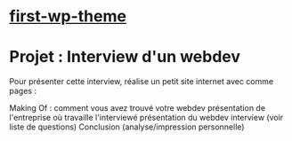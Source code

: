 # [first-wp-theme](https://github.com/becodeorg/BXLCentral/blob/master/Parcours/wordpress-theme-development/3.briefing.md)

# Projet : Interview d'un webdev

Pour présenter cette interview, réalise un petit site internet avec comme pages :

Making Of : comment vous avez trouvé votre webdev
présentation de l'entreprise où travaille l'interviewé
présentation du webdev
interview (voir liste de questions)
Conclusion (analyse/impression personnelle)
